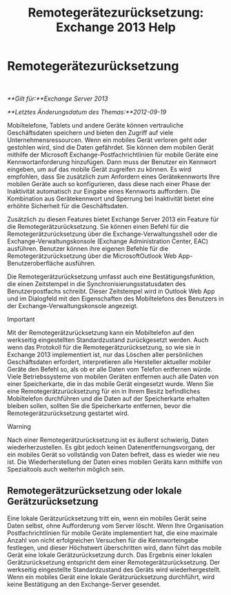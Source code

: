 ﻿---
title: 'Remotegerätezurücksetzung: Exchange 2013 Help'
TOCTitle: Remotegerätezurücksetzung
ms:assetid: cd615210-cd8a-48de-b3e3-8f9ec39ca380
ms:mtpsurl: https://technet.microsoft.com/de-de/library/Bb124591(v=EXCHG.150)
ms:contentKeyID: 50476743
ms.date: 04/24/2018
mtps_version: v=EXCHG.150
ms.translationtype: HT
---

# Remotegerätezurücksetzung

 

_**Gilt für:**Exchange Server 2013_

_**Letztes Änderungsdatum des Themas:**2012-09-19_

Mobiltelefone, Tablets und andere Geräte können vertrauliche Geschäftsdaten speichern und bieten den Zugriff auf viele Unternehmensressourcen. Wenn ein mobiles Gerät verloren geht oder gestohlen wird, sind die Daten gefährdet. Sie können dem mobilen Gerät mithilfe der Microsoft Exchange-Postfachrichtlinien für mobile Geräte eine Kennwortanforderung hinzufügen. Dann muss der Benutzer ein Kennwort eingeben, um auf das mobile Gerät zugreifen zu können. Es wird empfohlen, dass Sie zusätzlich zum Anfordern eines Gerätekennworts Ihre mobilen Geräte auch so konfigurieren, dass diese nach einer Phase der Inaktivität automatisch zur Eingabe eines Kennworts auffordern. Die Kombination aus Gerätekennwort und Sperrung bei Inaktivität bietet eine erhöhte Sicherheit für die Geschäftsdaten.

Zusätzlich zu diesen Features bietet Exchange Server 2013 ein Feature für die Remotegerätzurücksetzung. Sie können einen Befehl für die Remotegerätzurücksetzung über die Exchange-Verwaltungsshell oder die Exchange-Verwaltungskonsole (Exchange Administration Center, EAC) ausführen. Benutzer können ihre eigenen Befehle für die Remotegerätzurücksetzung über die MicrosoftOutlook Web App-Benutzeroberfläche ausführen.

Die Remotegerätzurücksetzung umfasst auch eine Bestätigungsfunktion, die einen Zeitstempel in die Synchronisierungsstatusdaten des Benutzerpostfachs schreibt. Dieser Zeitstempel wird in Outlook Web App und im Dialogfeld mit den Eigenschaften des Mobiltelefons des Benutzers in der Exchange-Verwaltungskonsole angezeigt.


> [!IMPORTANT]
> Mit der Remotegerätzurücksetzung kann ein Mobiltelefon auf den werkseitig eingestellten Standardzustand zurückgesetzt werden. Auch wenn das Protokoll für die Remotegerätzurücksetzung, so wie sie in Exchange 2013 implementiert ist, nur das Löschen aller persönlichen Geschäftsdaten erfordert, interpretieren alle Hersteller aktueller mobiler Geräte den Befehl so, als ob er alle Daten vom Telefon entfernen würde. Viele Betriebssysteme von mobilen Geräten entfernen auch alle Daten von einer Speicherkarte, die in das mobile Gerät eingesetzt wurde. Wenn Sie eine Remotegerätzurücksetzung für ein in Ihrem Besitz befindliches Mobiltelefon durchführen und die Daten auf der Speicherkarte erhalten bleiben sollen, sollten Sie die Speicherkarte entfernen, bevor die Remotegerätzurücksetzung gestartet wird.




> [!WARNING]
> Nach einer Remotegerätzurücksetzung ist es äußerst schwierig, Daten wiederherzustellen. Es gibt jedoch keinen Datenentfernungsvorgang, der ein mobiles Gerät so vollständig von Daten befreit, dass es wieder wie neu ist. Die Wiederherstellung der Daten eines mobilen Geräts kann mithilfe von Spezialtools auch weiterhin möglich sein.



## Remotegerätzurücksetzung oder lokale Gerätzurücksetzung

Eine lokale Gerätzurücksetzung tritt ein, wenn ein mobiles Gerät seine Daten selbst, ohne Aufforderung vom Server löscht. Wenn Ihre Organisation Postfachrichtlinien für mobile Geräte implementiert hat, die eine maximale Anzahl von nicht erfolgreichen Versuchen für die Kennworteingabe festlegen, und dieser Höchstwert überschritten wird, dann führt das mobile Gerät eine lokale Gerätzurücksetzung durch. Das Ergebnis einer lokalen Gerätzurücksetzung entspricht dem einer Remotegerätzurücksetzung. Der werkseitig eingestellte Standardzustand des Geräts wird wiederhergestellt. Wenn ein mobiles Gerät eine lokale Gerätzurücksetzung durchführt, wird keine Bestätigung an den Exchange-Server gesendet.

